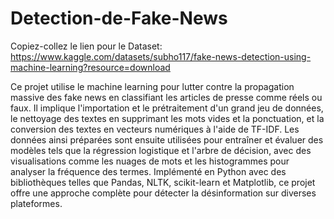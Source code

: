 # Detection-de-Fake-News
Copiez-collez le lien pour le Dataset: https://www.kaggle.com/datasets/subho117/fake-news-detection-using-machine-learning?resource=download

Ce projet utilise le machine learning pour lutter contre la propagation massive des fake news en classifiant les articles de presse comme réels ou faux. Il implique l'importation et le prétraitement d'un grand jeu de données, le nettoyage des textes en supprimant les mots vides et la ponctuation, et la conversion des textes en vecteurs numériques à l'aide de TF-IDF. Les données ainsi préparées sont ensuite utilisées pour entraîner et évaluer des modèles tels que la régression logistique et l'arbre de décision, avec des visualisations comme les nuages de mots et les histogrammes pour analyser la fréquence des termes. Implémenté en Python avec des bibliothèques telles que Pandas, NLTK, scikit-learn et Matplotlib, ce projet offre une approche complète pour détecter la désinformation sur diverses plateformes.
